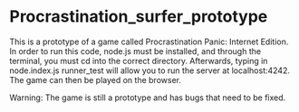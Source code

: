 # Procrastination_surfer_prototype

This is a prototype of a game called Procrastination Panic: Internet Edition. In order to run this code, node.js must be installed, and through the terminal, you must cd into the correct directory. Afterwards, typing in node.index.js runner_test will allow you to run the server at localhost:4242. The game can then be played on the browser. 

Warning: The game is still a prototype and has bugs that need to be fixed. 
